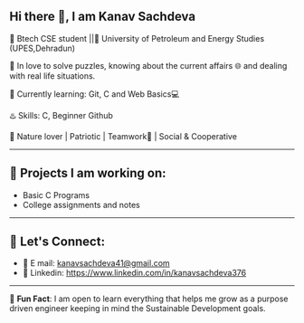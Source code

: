 ## Hi there 👋, I am Kanav Sachdeva

🏫 Btech CSE student ||📍 University of Petroleum and Energy Studies (UPES,Dehradun)

🧩 In love to solve puzzles, knowing about the current affairs 🌐 and dealing with real life situations.

🌿 Currently learning: Git, C and Web Basics💻

♨️ Skills: C, Beginner Github

🌲 Nature lover | Patriotic | Teamwork🙌 | Social & Cooperative

---

## 📑 Projects I am working on:
-  Basic C Programs
-  College assignments and notes

---

## 💼 Let's Connect:
- 📧 E mail: kanavsachdeva41@gmail.com
- 🔗 Linkedin: https://www.linkedin.com/in/kanavsachdeva376

---


🌟 **Fun Fact**: I am open to learn everything that helps me grow as a purpose driven engineer keeping in mind the Sustainable Development goals.

<!--
**kanavsachdeva41/kanavsachdeva41** is a ✨ _special_ ✨ repository because its `README.md` (this file) appears on your GitHub profile.

Here are some ideas to get you started:

- 🔭 I’m currently working on ...
- 🌱 I’m currently learning ...
- 👯 I’m looking to collaborate on ...
- 🤔 I’m looking for help with ...
- 💬 Ask me about ...
- 📫 How to reach me: ...
- 😄 Pronouns: ...
- ⚡ Fun fact: ...
-->
